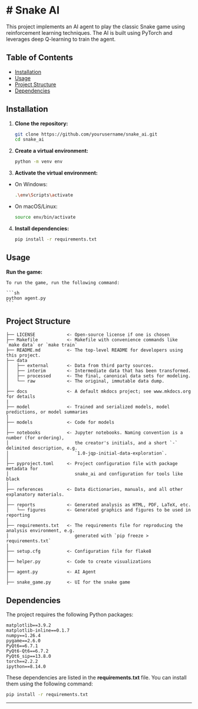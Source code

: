 # # Snake AI

This project implements an AI agent to play the classic Snake game using reinforcement learning techniques. The AI is built using PyTorch and leverages deep Q-learning to train the agent.

## Table of Contents

- [Installation](#installation)
- [Usage](#usage)
- [Project Structure](#project-structure)
- [Dependencies](#dependencies)

## Installation

1. **Clone the repository:**

   ```sh
   git clone https://github.com/yourusername/snake_ai.git
   cd snake_ai
    ```
2. **Create a virtual environment:**

   ```sh
   python -m venv env
   ```

3. **Activate the virtual environment:**
- On Windows:

   ```sh
   .\env\Scripts\activate
   ```
- On macOS/Linux:

   ```sh
   source env/bin/activate
   ```

4. **Install dependencies:**

   ```sh
   pip install -r requirements.txt
   ```

## Usage

**Run the game:**

    To run the game, run the following command:

    ```sh
    python agent.py
    ```

## Project Structure

```
├── LICENSE            <- Open-source license if one is chosen
├── Makefile           <- Makefile with convenience commands like `make data` or `make train`
├── README.md          <- The top-level README for developers using this project.
├── data
│   ├── external       <- Data from third party sources.
│   ├── interim        <- Intermediate data that has been transformed.
│   ├── processed      <- The final, canonical data sets for modeling.
│   └── raw            <- The original, immutable data dump.
│
├── docs               <- A default mkdocs project; see www.mkdocs.org for details
|
├── model              <- Trained and serialized models, model predictions, or model summaries
│
├── models             <- Code for models
│
├── notebooks          <- Jupyter notebooks. Naming convention is a number (for ordering),
│                         the creator's initials, and a short `-` delimited description, e.g.
│                         `1.0-jqp-initial-data-exploration`.
│
├── pyproject.toml     <- Project configuration file with package metadata for 
│                         snake_ai and configuration for tools like black
│
├── references         <- Data dictionaries, manuals, and all other explanatory materials.
│
├── reports            <- Generated analysis as HTML, PDF, LaTeX, etc.
│   └── figures        <- Generated graphics and figures to be used in reporting
│
├── requirements.txt   <- The requirements file for reproducing the analysis environment, e.g.
│                         generated with `pip freeze > requirements.txt`
│
├── setup.cfg          <- Configuration file for flake8
│
├── helper.py          <- Code to create visualizations
│
├── agent.py           <- AI Agent
│
├── snake_game.py      <- UI for the snake game
```

## Dependencies

The project requires the following Python packages:

```plaintext
matplotlib==3.9.2
matplotlib-inline==0.1.7
numpy==1.26.4
pygame==2.6.0
PyQt6==6.7.1
PyQt6-Qt6==6.7.2
PyQt6_sip==13.8.0
torch==2.2.2
ipython==8.14.0
```

These dependencies are listed in the **requirements.txt** file. You can install them using the following command:
```sh
pip install -r requirements.txt
```
--------

